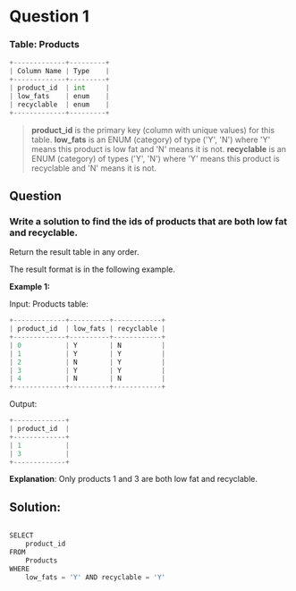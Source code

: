# Question 1


### Table: Products

```python
+-------------+---------+
| Column Name | Type    |
+-------------+---------+
| product_id  | int     |
| low_fats    | enum    |
| recyclable  | enum    |
+-------------+---------+
``` 


>**product_id** is the primary key (column with unique values) for this table.
**low_fats** is an ENUM (category) of type ('Y', 'N') where 'Y' means this product is low fat and 'N' means it is not.
**recyclable** is an ENUM (category) of types ('Y', 'N') where 'Y' means this product is recyclable and 'N' means it is not.

## Question


### Write a solution to find the ids of products that are both low fat and recyclable.

Return the result table in any order.

The result format is in the following example.

 

**Example 1:**

Input: 
Products table:

```python
+-------------+----------+------------+
| product_id  | low_fats | recyclable |
+-------------+----------+------------+
| 0           | Y        | N          |
| 1           | Y        | Y          |
| 2           | N        | Y          |
| 3           | Y        | Y          |
| 4           | N        | N          |
+-------------+----------+------------+
```
Output: 

```python
+-------------+
| product_id  |
+-------------+
| 1           |
| 3           |
+-------------+
```

**Explanation**: Only products 1 and 3 are both low fat and recyclable.
 

## Solution:
```python

SELECT
    product_id
FROM
    Products
WHERE
    low_fats = 'Y' AND recyclable = 'Y'

```


